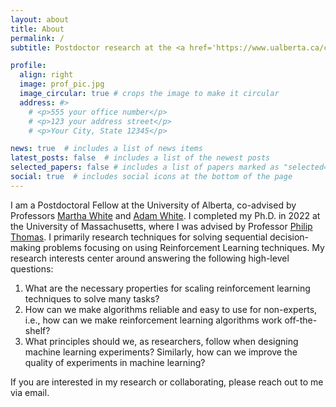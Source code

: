 ```yaml
---
layout: about
title: About
permalink: /
subtitle: Postdoctor research at the <a href='https://www.ualberta.ca/computing-science/index.html'>University of Alberta</a> studying reinforcement learning.

profile:
  align: right
  image: prof_pic.jpg
  image_circular: true # crops the image to make it circular
  address: #>
    # <p>555 your office number</p>
    # <p>123 your address street</p>
    # <p>Your City, State 12345</p>

news: true  # includes a list of news items
latest_posts: false  # includes a list of the newest posts
selected_papers: false # includes a list of papers marked as "selected={true}"
social: true  # includes social icons at the bottom of the page
---
```


I am a Postdoctoral Fellow at the University of Alberta, co-advised by Professors [Martha White](https://webdocs.cs.ualberta.ca/~whitem/) and [Adam White](https://sites.ualberta.ca/~amw8/). I completed my Ph.D. in 2022 at the University of Massachusetts, where I was advised by Professor [Philip Thomas](https://people.cs.umass.edu/~pthomas/). I primarily research techniques for solving sequential decision-making problems focusing on using Reinforcement Learning techniques. My research interests center around answering the following high-level questions: 
1. What are the necessary properties for scaling reinforcement learning techniques to solve many tasks? 
2. How can we make algorithms reliable and easy to use for non-experts, i.e., how can we make reinforcement learning algorithms work off-the-shelf?
3. What principles should we, as researchers, follow when designing machine learning experiments? Similarly, how can we improve the quality of experiments in machine learning?

If you are interested in my research or collaborating, please reach out to me via email. 